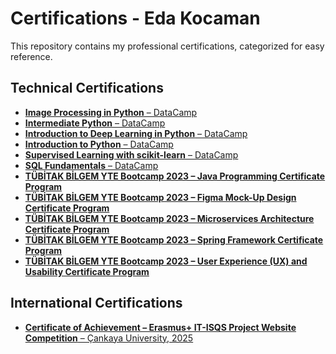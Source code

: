 # Certifications - Eda Kocaman

This repository contains my professional certifications, categorized for easy reference.

## Technical Certifications
- [**Image Processing in Python** – DataCamp](Technical/Image%20Processing%20in%20Python.pdf)
- [**Intermediate Python** – DataCamp](Technical/Intermediate%20Python.pdf)
- [**Introduction to Deep Learning in Python** – DataCamp](Technical/Introduction%20to%20Deep%20Learning%20in%20Python.pdf)
- [**Introduction to Python** – DataCamp](Technical/Introduction%20to%20Python.pdf)
- [**Supervised Learning with scikit-learn** – DataCamp](Technical/Supervised%20Learning%20with%20scikit-learn.pdf)
- [**SQL Fundamentals** – DataCamp](Technical/SQL%20Fundamentals.pdf)
- [**TÜBİTAK BİLGEM YTE Bootcamp 2023 – Java Programming Certificate Program**](Technical/T%C3%9CB%C4%B0TAK%20B%C4%B0LGEM%20YTE%20Bootcamp%202023%20Java%20Programming%20Certificate%20Program.pdf)
- [**TÜBİTAK BİLGEM YTE Bootcamp 2023 – Figma Mock-Up Design Certificate Program**](Technical/T%C3%9CB%C4%B0TAK%20B%C4%B0LGEM%20YTE%20Bootcamp%202023%20Figma%20Mock-Up%20Design%20Certificate%20Program.pdf)
- [**TÜBİTAK BİLGEM YTE Bootcamp 2023 – Microservices Architecture Certificate Program**](Technical/T%C3%9CB%C4%B0TAK%20B%C4%B0LGEM%20YTE%20Bootcamp%202023%20Microservices%20Architecture%20Certificate%20Program.pdf)
- [**TÜBİTAK BİLGEM YTE Bootcamp 2023 – Spring Framework Certificate Program**](Technical/T%C3%9CB%C4%B0TAK%20B%C4%B0LGEM%20YTE%20Bootcamp%202023%20Spring%20Framework%20Certificate%20Program.pdf)
- [**TÜBİTAK BİLGEM YTE Bootcamp 2023 – User Experience (UX) and Usability Certificate Program**](Technical/T%C3%9CB%C4%B0TAK%20B%C4%B0LGEM%20YTE%20Bootcamp%202023%20User%20Experience%20(Ux)%20and%20Usability%20Certificate%20Program.pdf)


## International Certifications
- [**Certificate of Achievement – Erasmus+ IT-ISQS Project Website Competition** – Çankaya University, 2025](International/Erasmus+%20Certificate.pdf)
